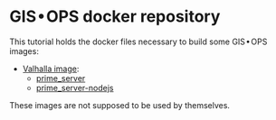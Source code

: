# GIS • OPS docker repository  
This tutorial holds the docker files necessary to build some GIS • OPS images:

- [Valhalla image](https://github.com/gis-ops/docker-valhalla):
    - [prime_server](https://github.com/gis-ops/docker/tree/master/docker-hub-images/prime_server)
    - [prime_server-nodejs](https://github.com/gis-ops/docker/tree/master/docker-hub-images/prime_server-nodejs)

These images are not supposed to be used by themselves.
